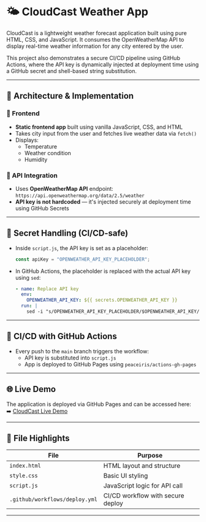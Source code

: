 # 🌤️ CloudCast Weather App

CloudCast is a lightweight weather forecast application built using pure HTML, CSS, and JavaScript. It consumes the OpenWeatherMap API to display real-time weather information for any city entered by the user.

This project also demonstrates a secure CI/CD pipeline using GitHub Actions, where the API key is dynamically injected at deployment time using a GitHub secret and shell-based string substitution.

---

## 🧱 Architecture & Implementation

### 🔹 Frontend
- **Static frontend app** built using vanilla JavaScript, CSS, and HTML
- Takes city input from the user and fetches live weather data via `fetch()`
- Displays:
  - Temperature
  - Weather condition
  - Humidity

### 🔹 API Integration
- Uses **OpenWeatherMap API** endpoint:  
  `https://api.openweathermap.org/data/2.5/weather`
- **API key is not hardcoded** — it's injected securely at deployment time using GitHub Secrets

---

## 🔐 Secret Handling (CI/CD-safe)

- Inside `script.js`, the API key is set as a placeholder:
  ```js
  const apiKey = "OPENWEATHER_API_KEY_PLACEHOLDER";
  ```
- In GitHub Actions, the placeholder is replaced with the actual API key using `sed`:
  ```yaml
  - name: Replace API key
    env:
      OPENWEATHER_API_KEY: ${{ secrets.OPENWEATHER_API_KEY }}
    run: |
      sed -i "s/OPENWEATHER_API_KEY_PLACEHOLDER/$OPENWEATHER_API_KEY/g" script.js
  ```

---

## 🚀 CI/CD with GitHub Actions

- Every push to the `main` branch triggers the workflow:
  - API key is substituted into `script.js`
  - App is deployed to GitHub Pages using `peaceiris/actions-gh-pages`

---

## 🌐 Live Demo

The application is deployed via GitHub Pages and can be accessed here:  
➡️ [CloudCast Live Demo](https://prakashjoe15-sudo.github.io/weather-app/)

---

## 📁 File Highlights

| File                           | Purpose                           |
| ------------------------------ | --------------------------------- |
| `index.html`                   | HTML layout and structure         |
| `style.css`                    | Basic UI styling                  |
| `script.js`                    | JavaScript logic for API call     |
| `.github/workflows/deploy.yml` | CI/CD workflow with secure deploy |

---
